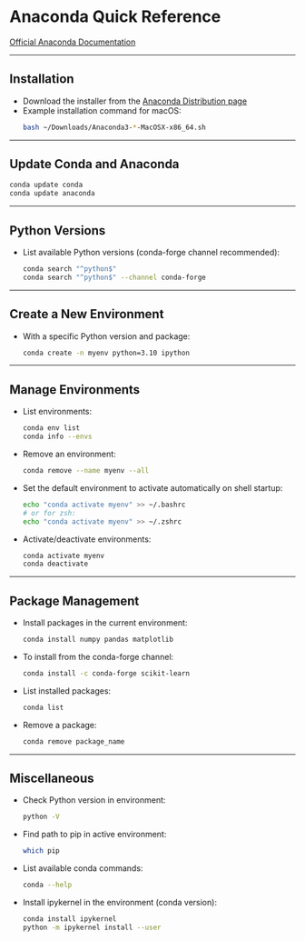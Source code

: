 # Anaconda Quick Reference

[Official Anaconda Documentation](https://docs.anaconda.com/anaconda/)

---

## Installation

- Download the installer from the [Anaconda Distribution page](https://www.anaconda.com/products/distribution)
- Example installation command for macOS:
  ```bash
  bash ~/Downloads/Anaconda3-*-MacOSX-x86_64.sh
  ```

---

## Update Conda and Anaconda

```bash
conda update conda
conda update anaconda
```

---

## Python Versions

- List available Python versions (conda-forge channel recommended):

  ```bash
  conda search "^python$"
  conda search "^python$" --channel conda-forge
  ```

---

## Create a New Environment

- With a specific Python version and package:

  ```bash
  conda create -n myenv python=3.10 ipython
  ```

---

## Manage Environments

- List environments:

  ```bash
  conda env list
  conda info --envs
  ```

- Remove an environment:

  ```bash
  conda remove --name myenv --all
  ```

- Set the default environment to activate automatically on shell startup:

  ```bash
  echo "conda activate myenv" >> ~/.bashrc
  # or for zsh:
  echo "conda activate myenv" >> ~/.zshrc
  ```

- Activate/deactivate environments:

  ```bash
  conda activate myenv
  conda deactivate
  ```

---

## Package Management

- Install packages in the current environment:

  ```bash
  conda install numpy pandas matplotlib
  ```

- To install from the conda-forge channel:

  ```bash
  conda install -c conda-forge scikit-learn
  ```

- List installed packages:

  ```bash
  conda list
  ```

- Remove a package:

  ```bash
  conda remove package_name
  ```

---

## Miscellaneous

- Check Python version in environment:

  ```bash
  python -V
  ```

- Find path to pip in active environment:

  ```bash
  which pip
  ```

- List available conda commands:

  ```bash
  conda --help
  ```

- Install ipykernel in the environment (conda version):

  ```bash
  conda install ipykernel
  python -m ipykernel install --user
  ```
